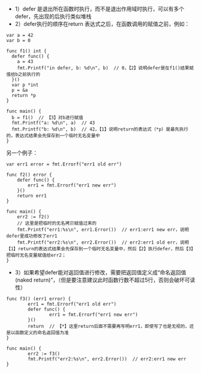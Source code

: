 - 1）defer 是退出所在函数时执行，而不是退出作用域时执行，可以有多个defer，先出现的后执行类似堆栈
- 2）defer执行的顺序在return 表达式之后，在函数调用的赋值之前，例如：

```
var a = 42
var b = 0

func f1() int {
  defer func() {
    a = 43
    fmt.Printf("in defer, b: %d\n", b)  // 0，【2】说明defer是在f1()结果赋值给b之前执行的
  }()
  var p *int
  p = &a
  return *p
}

func main() {
  b = f1()  // 【3】对b进行赋值
  fmt.Printf("a: %d\n", a)  // 43
  fmt.Printf("b: %d\n", b)  // 42，【1】说明return的表达式（*p）是最先执行的，表达式结果会先保存到一个临时无名变量中
}
```

另一个例子：

```
var err1 error = fmt.Errorf("err1 old err")

func f2() error {
	defer func() {
		err1 = fmt.Errorf("err1 new err")
	}()
	return err1
}

func main() {
	err2 := f2()
	// 这里是把临时的无名拷贝赋值过来的
	fmt.Printf("err1:%s\n", err1.Error())  // err1:err1 new err，说明defer里成功修改了err1
	fmt.Printf("err2:%s\n", err2.Error())  // err2:err1 old err，说明【1】return的表达式结果会先保存到一个临时无名变量中，然后【2】执行defer，然后【3】把临时无名变量赋值给err2；
}
```

- 3）如果希望defer能对返回值进行修改，需要把返回值定义成“命名返回值(naked return)”，（但是要注意建议此时函数行数不超过5行，否则会破坏可读性）

```
func f3() (err1 error) {
        err1 = fmt.Errorf("err1 old err")
        defer func() {
                err1 = fmt.Errorf("err1 new err")
        }()
        return  // 【*】这里return后面不需要再写明err1，即使写了也是无视的，还是以函数定义的命名返回值为准
}

func main() {
        err2 := f3()
        fmt.Printf("err2:%s\n", err2.Error())  // err2:err1 new err
}
```
